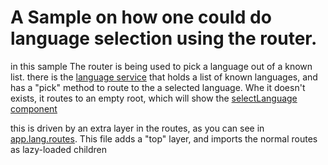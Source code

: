 # A Sample on how one could do language selection using the router.

in this sample The router is being used to pick a language out of a known list.
there is the [language service](./src/app/lang.service.ts) that holds a list of known languages, and has a "pick" method to route to the a selected language. Whe it doesn't exists, it routes to an empty root, which will show the [selectLanguage component](./src/app/pick-lang/pick-lang.component.ts)

this is driven by an extra layer in the routes, as you can see in [app.lang.routes](./src/app/app.lang.routes.ts). This file adds a "top" layer, and imports the normal routes as lazy-loaded children
